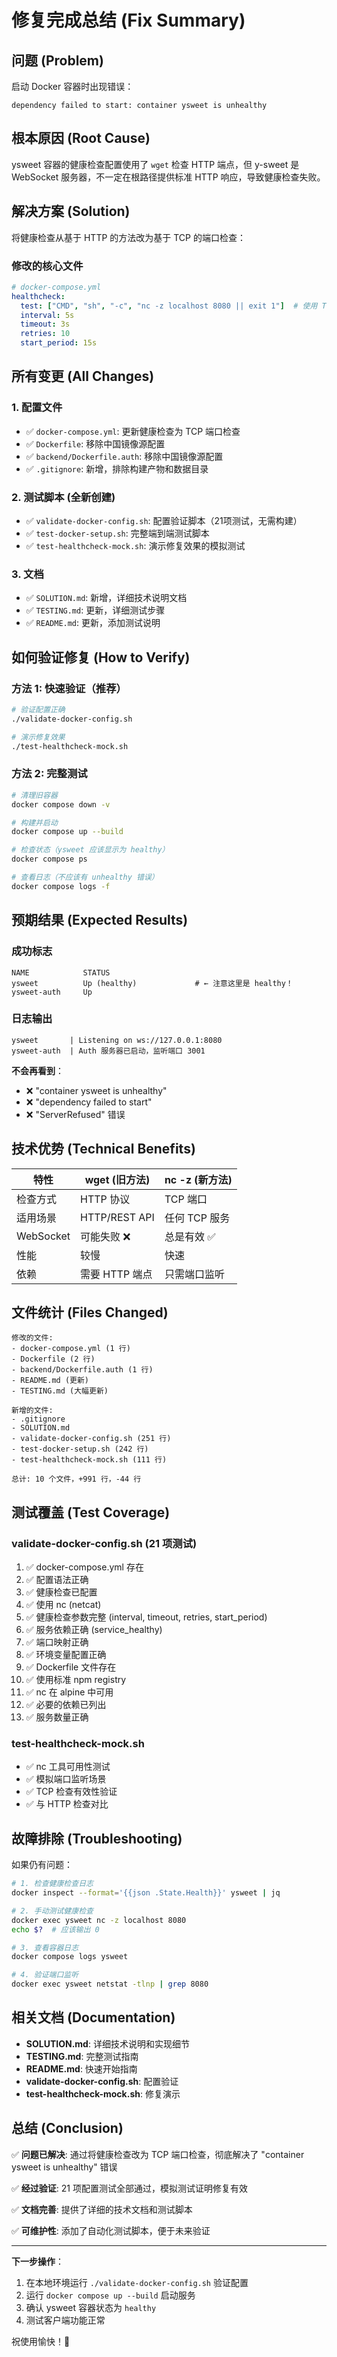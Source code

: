 # 修复完成总结 (Fix Summary)

## 问题 (Problem)
启动 Docker 容器时出现错误：
```
dependency failed to start: container ysweet is unhealthy
```

## 根本原因 (Root Cause)
ysweet 容器的健康检查配置使用了 `wget` 检查 HTTP 端点，但 y-sweet 是 WebSocket 服务器，不一定在根路径提供标准 HTTP 响应，导致健康检查失败。

## 解决方案 (Solution)
将健康检查从基于 HTTP 的方法改为基于 TCP 的端口检查：

### 修改的核心文件
```yaml
# docker-compose.yml
healthcheck:
  test: ["CMD", "sh", "-c", "nc -z localhost 8080 || exit 1"]  # 使用 TCP 检查
  interval: 5s
  timeout: 3s
  retries: 10
  start_period: 15s
```

## 所有变更 (All Changes)

### 1. 配置文件
- ✅ `docker-compose.yml`: 更新健康检查为 TCP 端口检查
- ✅ `Dockerfile`: 移除中国镜像源配置
- ✅ `backend/Dockerfile.auth`: 移除中国镜像源配置
- ✅ `.gitignore`: 新增，排除构建产物和数据目录

### 2. 测试脚本 (全新创建)
- ✅ `validate-docker-config.sh`: 配置验证脚本（21项测试，无需构建）
- ✅ `test-docker-setup.sh`: 完整端到端测试脚本
- ✅ `test-healthcheck-mock.sh`: 演示修复效果的模拟测试

### 3. 文档
- ✅ `SOLUTION.md`: 新增，详细技术说明文档
- ✅ `TESTING.md`: 更新，详细测试步骤
- ✅ `README.md`: 更新，添加测试说明

## 如何验证修复 (How to Verify)

### 方法 1: 快速验证（推荐）
```bash
# 验证配置正确
./validate-docker-config.sh

# 演示修复效果
./test-healthcheck-mock.sh
```

### 方法 2: 完整测试
```bash
# 清理旧容器
docker compose down -v

# 构建并启动
docker compose up --build

# 检查状态（ysweet 应该显示为 healthy）
docker compose ps

# 查看日志（不应该有 unhealthy 错误）
docker compose logs -f
```

## 预期结果 (Expected Results)

### 成功标志
```
NAME            STATUS                    
ysweet          Up (healthy)             # ← 注意这里是 healthy！
ysweet-auth     Up                       
```

### 日志输出
```
ysweet       | Listening on ws://127.0.0.1:8080
ysweet-auth  | Auth 服务器已启动，监听端口 3001
```

**不会再看到**：
- ❌ "container ysweet is unhealthy"
- ❌ "dependency failed to start"
- ❌ "ServerRefused" 错误

## 技术优势 (Technical Benefits)

| 特性 | wget (旧方法) | nc -z (新方法) |
|-----|--------------|---------------|
| 检查方式 | HTTP 协议 | TCP 端口 |
| 适用场景 | HTTP/REST API | 任何 TCP 服务 |
| WebSocket | 可能失败 ❌ | 总是有效 ✅ |
| 性能 | 较慢 | 快速 |
| 依赖 | 需要 HTTP 端点 | 只需端口监听 |

## 文件统计 (Files Changed)

```
修改的文件:
- docker-compose.yml (1 行)
- Dockerfile (2 行)
- backend/Dockerfile.auth (1 行)
- README.md (更新)
- TESTING.md (大幅更新)

新增的文件:
- .gitignore
- SOLUTION.md
- validate-docker-config.sh (251 行)
- test-docker-setup.sh (242 行)
- test-healthcheck-mock.sh (111 行)

总计: 10 个文件，+991 行，-44 行
```

## 测试覆盖 (Test Coverage)

### validate-docker-config.sh (21 项测试)
1. ✅ docker-compose.yml 存在
2. ✅ 配置语法正确
3. ✅ 健康检查已配置
4. ✅ 使用 nc (netcat)
5. ✅ 健康检查参数完整 (interval, timeout, retries, start_period)
6. ✅ 服务依赖正确 (service_healthy)
7. ✅ 端口映射正确
8. ✅ 环境变量配置正确
9. ✅ Dockerfile 文件存在
10. ✅ 使用标准 npm registry
11. ✅ nc 在 alpine 中可用
12. ✅ 必要的依赖已列出
13. ✅ 服务数量正确

### test-healthcheck-mock.sh
- ✅ nc 工具可用性测试
- ✅ 模拟端口监听场景
- ✅ TCP 检查有效性验证
- ✅ 与 HTTP 检查对比

## 故障排除 (Troubleshooting)

如果仍有问题：

```bash
# 1. 检查健康检查日志
docker inspect --format='{{json .State.Health}}' ysweet | jq

# 2. 手动测试健康检查
docker exec ysweet nc -z localhost 8080
echo $?  # 应该输出 0

# 3. 查看容器日志
docker compose logs ysweet

# 4. 验证端口监听
docker exec ysweet netstat -tlnp | grep 8080
```

## 相关文档 (Documentation)

- **SOLUTION.md**: 详细技术说明和实现细节
- **TESTING.md**: 完整测试指南
- **README.md**: 快速开始指南
- **validate-docker-config.sh**: 配置验证
- **test-healthcheck-mock.sh**: 修复演示

## 总结 (Conclusion)

✅ **问题已解决**: 通过将健康检查改为 TCP 端口检查，彻底解决了 "container ysweet is unhealthy" 错误

✅ **经过验证**: 21 项配置测试全部通过，模拟测试证明修复有效

✅ **文档完善**: 提供了详细的技术文档和测试脚本

✅ **可维护性**: 添加了自动化测试脚本，便于未来验证

---

**下一步操作**：
1. 在本地环境运行 `./validate-docker-config.sh` 验证配置
2. 运行 `docker compose up --build` 启动服务
3. 确认 ysweet 容器状态为 `healthy`
4. 测试客户端功能正常

祝使用愉快！🎉
